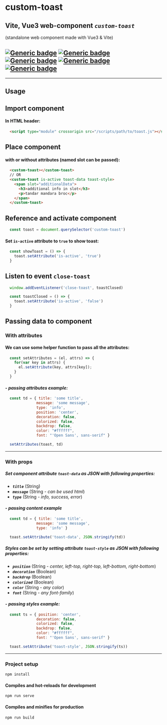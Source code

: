 # custom-toast

## Vite, Vue3 web-component *`custom-toast`*
(standalone web component made with Vue3 & Vite)

## [![Generic badge](https://img.shields.io/badge/:-HTML-red.svg?style=flat&logo=HTML5)](https://developer.mozilla.org/en-US/docs/Web/Guide/HTML/HTML5) [![Generic badge](https://img.shields.io/badge/:-CSS-blue.svg?style=flat&logo=CSS3)](https://www.tutorialrepublic.com/css-tutorial/) [![Generic badge](https://img.shields.io/badge/:-JavaScript-yellow.svg?style=flat&logo=JavaScript)](https://developer.mozilla.org/en-US/docs/Web/JavaScript) [![Generic badge](https://img.shields.io/badge/:-VUE.js-BRIGHTGREEN.svg?style=flat&logo=Vue.js)](https://vuejs.org/) [![Generic badge](https://img.shields.io/badge/:-Vite-darkblue.svg?style=flat&logo=Vite)](https://vitejs.dev/)
<hr>

## Usage
## Import component
#### In HTML header:
```html
  <script type="module" crossorigin src="/scripts/path/to/toast.js"></script>
```

## Place component
#### with or without attributes (named slot can be passed):
```html
  <custom-toast></custom-toast>
  // OR
  <custom-toast is-active toast-data toast-style>
    <span slot="additionalData">
      <h3>additional info in slot</h3>
      <p>tandar mandara broc</p>
    </span>
  </custom-toast>
```
## Reference and activate component
```js
  const toast = document.querySelector('custom-toast')
```
#### Set `is-active` attribute to `true` to show toast:
```js
  const showToast = () => {
    toast.setAttribute('is-active', 'true')
  }
```
## Listen to event `close-toast`
```js
  window.addEventListener('close-toast', toastClosed)

  const toastClosed = () => {
    toast.setAttribute('is-active', 'false')
  }
```
## Passing data to component
### With attributes
#### We can use some helper function to pass all the attributes:
```js
  const setAttributes = (el, attrs) => {
    for(var key in attrs) {
      el.setAttribute(key, attrs[key]);
    }
  }
```
#### - *passing attributes example:*
```js
  const td = { title: 'some title',
              message: 'some message',
              type: 'info',
              position: 'center',
              decoration: false,
              colorized: false,
              backdrop: false,
              color: "#ffffff",
              font: "'Open Sans', sans-serif" }

  setAttributes(toast, td)
```
<hr>


### With props
#####   Set component attribute `toast-data` as JSON with following properties:
- ***`title`*** (String)
- ***`message`*** (String - *can be used html*)
- ***`type`*** (String - *info, success, error*)

#### - *passing content example*
```js
  const td = { title: 'some title',
              message: 'some message',
              type: 'info' }

  toast.setAttribute('toast-data', JSON.stringify(td))
```
##### Styles can be set by setting attribute `toast-style` as JSON with following properties:
 - ***`position`*** (String - *center, left-top, right-top, left-bottom, right-bottom*)
 - ***`decoration`*** (Boolean)
 - ***`backdrop`*** (Boolean)
 - ***`colorized`*** (Boolean)
 - ***`color`*** (String - *any color*)
 - ***`font`*** (String - *any font-family*)

#### - ***passing styles example:***
```js
  const ts = { position: 'center',
              decoration: false,
              colorized: false,
              backdrop: false,
              color: "#ffffff",
              font: "'Open Sans', sans-serif" }

  toast.setAttribute('toast-style', JSON.stringify(ts))
```
<hr>

### Project setup
```
npm install
```

#### Compiles and hot-reloads for development
```
npm run serve
```

#### Compiles and minifies for production
```
npm run build
```
